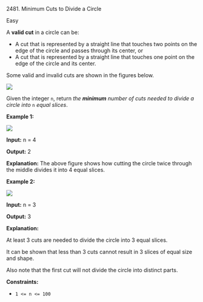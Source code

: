 2481\. Minimum Cuts to Divide a Circle

Easy

A **valid cut** in a circle can be:

*   A cut that is represented by a straight line that touches two points on the edge of the circle and passes through its center, or
*   A cut that is represented by a straight line that touches one point on the edge of the circle and its center.

Some valid and invalid cuts are shown in the figures below.

![](https://assets.leetcode.com/uploads/2022/10/29/alldrawio.png)

Given the integer `n`, return _the **minimum** number of cuts needed to divide a circle into_ `n` _equal slices_.

**Example 1:**

![](https://assets.leetcode.com/uploads/2022/10/24/11drawio.png)

**Input:** n = 4

**Output:** 2

**Explanation:** The above figure shows how cutting the circle twice through the middle divides it into 4 equal slices.

**Example 2:**

![](https://assets.leetcode.com/uploads/2022/10/24/22drawio.png)

**Input:** n = 3

**Output:** 3

**Explanation:** 

At least 3 cuts are needed to divide the circle into 3 equal slices. 

It can be shown that less than 3 cuts cannot result in 3 slices of equal size and shape. 

Also note that the first cut will not divide the circle into distinct parts.

**Constraints:**

*   `1 <= n <= 100`